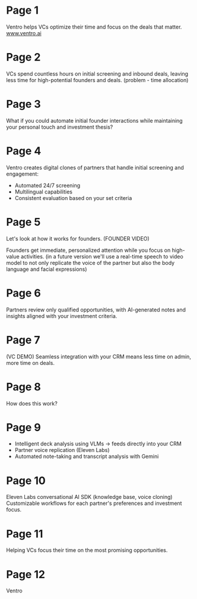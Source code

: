 # Page 1

Ventro helps VCs optimize their time and focus on the deals that matter.
www.ventro.ai

# Page 2

VCs spend countless hours on initial screening and inbound deals, leaving less time for high-potential founders and deals.
(problem - time allocation)

# Page 3

What if you could automate initial founder interactions while maintaining your personal touch and investment thesis?

# Page 4

Ventro creates digital clones of partners that handle initial screening and engagement:

- Automated 24/7 screening
- Multilingual capabilities
- Consistent evaluation based on your set criteria

# Page 5

Let's look at how it works for founders.
(FOUNDER VIDEO)

Founders get immediate, personalized attention while you focus on high-value activities.
(in a future version we'll use a real-time speech to video model to not only replicate the voice of the partner but also the body language and facial expressions)

# Page 6

Partners review only qualified opportunities, with AI-generated notes and insights aligned with your investment criteria.

# Page 7

(VC DEMO)
Seamless integration with your CRM means less time on admin, more time on deals.

# Page 8

How does this work?

# Page 9

- Intelligent deck analysis using VLMs -> feeds directly into your CRM
- Partner voice replication (Eleven Labs)
- Automated note-taking and transcript analysis with Gemini

# Page 10

Eleven Labs conversational AI SDK (knowledge base, voice cloning)
Customizable workflows for each partner's preferences and investment focus.

# Page 11

Helping VCs focus their time on the most promising opportunities.

# Page 12

Ventro
